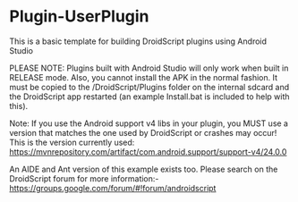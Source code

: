 # Plugin-UserPlugin

This is a basic template for building DroidScript plugins using Android Studio

PLEASE NOTE: Plugins built with Android Studio will only work when built in RELEASE mode. Also, you cannot install the APK in the normal fashion.  It must be copied to the /DroidScript/Plugins folder on the internal sdcard and the DroidScript app restarted (an example Install.bat is included to help with this).

Note: If you use the Android support v4 libs in your plugin, you MUST use a version that matches the one used by DroidScript or crashes may occur!
This is the version currently used: https://mvnrepository.com/artifact/com.android.support/support-v4/24.0.0

An AIDE and Ant version of this example exists too. Please search on the DroidScript forum for more information:- https://groups.google.com/forum/#!forum/androidscript
